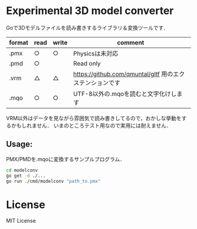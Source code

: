 # Experimental 3D model converter

Goで3Dモデルファイルを読み書きするライブラリ＆変換ツールです．

| format | read | write | comment |
| ------ | -- | -- | --- |
| .pmx | ○ | ○ | Physicsは未対応 |
| .pmd | ○ |  | Read only |
| .vrm | △ |  △ | https://github.com/qmuntal/gltf 用のエクステンションです |
| .mqo | ○ |  ○ | UTF-8以外の.mqoを読むと文字化けします |

VRM以外はデータを見ながら雰囲気で読み書きしてるので，おかしな挙動をするかもしれません．
いまのところテスト用なので実用には耐えません．

## Usage:

PMX/PMDを.mqoに変換するサンプルプログラム．

```bash
cd modelconv
go get -d ./...
go run ./cmd/modelconv "path_to.pmx"
```

# License

MIT License
